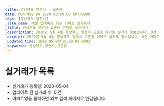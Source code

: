 ```yaml
---
title: 경상북도 영천시 - 교촌동
date: Mon May 04 2020 00:00:00 GMT+0900
tags: [경상북도-영천시]
_site_name: 매일 업데이트 되는 아파트 실거래가
_title: 경상북도 영천시 교촌동 아파트 실거래가
_description: 2020년 5월 4일 경상북도 영천시 교촌동 아파트 실거래 정보입니다. 0건 아파트 정보가 있습니다.
_excerpt: 2020년 5월 4일 경상북도 영천시 교촌동 아파트 실거래 정보입니다. 0건 아파트 정보가 있습니다.
_updated_time: 2020-05-03T15:00:00.000Z
_keywords: 경상북도,영천시,교촌동
---
```






# 실거래가 목록
- 실거래가 등록일: 2020-05-04
- 업데이트 된 실거래 수: 0 건
- 아파트명을 클릭하면 외부 검색 페이지로 연결됩니다.




